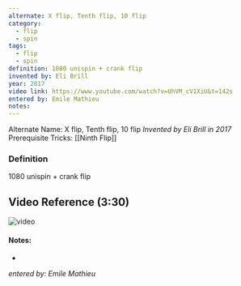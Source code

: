 ```yaml
---
alternate: X flip, Tenth flip, 10 flip
category:
  - flip
  - spin
tags:
  - flip
  - spin
definition: 1080 unispin + crank flip
invented by: Eli Brill
year: 2017
video link: https://www.youtube.com/watch?v=UhVM_cV1XiU&t=142s
entered by: Emile Mathieu
notes: 
---
```

Alternate Name: X flip, Tenth flip, 10 flip
*Invented by Eli Brill in 2017*
Prerequisite Tricks: [[Ninth Flip]]

### Definition
1080 unispin + crank flip

## Video Reference (3:30)
![video](https://www.youtube.com/watch?v=UhVM_cV1XiU&t=142s)

#### Notes:
- 
*entered by: Emile Mathieu*
